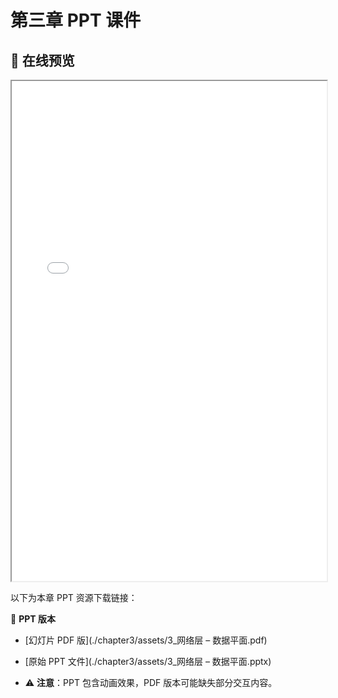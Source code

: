 # 第三章 PPT 课件

## 📒 在线预览
<iframe src="./chapter3/assets/3_网络层 – 数据平面.pdf" width="100%" height="800px"></iframe>

以下为本章 PPT 资源下载链接：

🔽 **PPT 版本**
- [幻灯片 PDF 版](./chapter3/assets/3_网络层 – 数据平面.pdf)
- [原始 PPT 文件](./chapter3/assets/3_网络层 – 数据平面.pptx)

- ⚠️ **注意**：PPT 包含动画效果，PDF 版本可能缺失部分交互内容。
